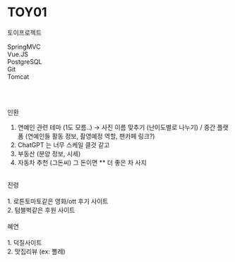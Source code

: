 # TOY01
토이프로젝트


SpringMVC <br>
Vue.JS	<br>
PostgreSQL	<br>
Git <br>
Tomcat <br>

<br>
<br>

인환 
<br>
1. 연예인 관련 테마 (1도 모름..)  → 사진 이름 맞추기 (난이도별로 나누기) / 중간 플랫폼 (연예인들 활동 정보, 촬영예정 역할, 팬카페 링크?)<br>
2. ChatGPT 는 너무 스케일 클것 같고<br>
3. 부동산 (분양 정보, 시세)<br>
4. 자동차 추천 (그돈씨) 그 돈이면 ** 더 좋은 차 사지<br>
<br>
진령<br>
<br>
1. 로튼토마토같은 영화/ott 후기 사이트<br>
2. 텀블벅같은 후원 사이트<br>
<br>
혜연<br>
<br>
1. 덕질사이트<br>
2. 맛집리뷰  (ex: 뽈레)<br>
